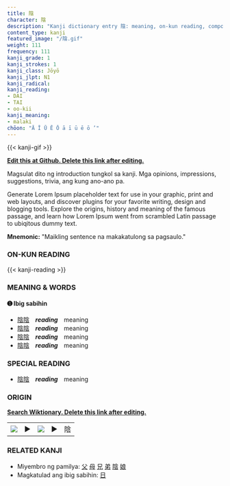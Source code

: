 ```yaml
---
title: 陰
character: 陰
description: "Kanji dictionary entry 陰: meaning, on-kun reading, compounds, origin, related kanji"
content_type: kanji
featured_image: "/陰.gif"
weight: 111
frequency: 111
kanji_grade: 1
kanji_strokes: 1
kanji_class: Jōyō
kanji_jlpt: N1
kanji_radical: 
kanji_reading: 
- DAI
- TAI
- oo-kii
kanji_meaning:
- malaki
chōon: "Ā Ī Ū Ē Ō ā ī ū ē ō ’"
---
```

[//]: # (Don't edit the line below. Kanji animated GIF code is automatically generated.)
{{< kanji-gif >}}

[//]: # (Edit below this line.)

**[Edit this at Github. Delete this link after editing.](https://github.com/tim0g/tim/tree/main/content/kanji/陰/index.md)**

Magsulat dito ng introduction tungkol sa kanji. Mga opinions, impressions, suggestions, trivia, ang kung ano-ano pa.

Generate Lorem Ipsum placeholder text for use in your graphic, print and web layouts, and discover plugins for your favorite writing, design and blogging tools. Explore the origins, history and meaning of the famous passage, and learn how Lorem Ipsum went from scrambled Latin passage to ubiqitous dummy text.
 
**Mnemonic:** "Maikling sentence na makakatulong sa pagsaulo."

### ON-KUN READING

[//]: # (Don't edit the line below. ON-KUN READING code is automatically generated.)
{{< kanji-reading >}}

### MEANING & WORDS

#### ➊ **Ibig sabihin**
  - [陰](../陰)[陰](../陰)　***reading***　meaning
  - [陰](../陰)[陰](../陰)　***reading***　meaning
  - [陰](../陰)[陰](../陰)　***reading***　meaning
  - [陰](../陰)[陰](../陰)　***reading***　meaning

### SPECIAL READING
  - [陰](../陰)[陰](../陰)　***reading***　meaning

### ORIGIN

**[Search Wiktionary. Delete this link after editing.](https://wiktionary.org/wiki/陰)**
<table class="kanji-table"><tr><td>
<img src="60px-陰-bronze.svg.png">
</td><td>▶</td><td>
<img src="60px-陰-oracle.svg.png">
</td><td>▶</td>
<td class="kanji-origin">陰</td>
</tr></table>

### RELATED KANJI
- Miyembro ng pamilya: [父](../父) [母](../母) [兄](../兄) [弟](../弟) [陰](../陰) [娘](../娘)
- Magkatulad ang ibig sabihin: [日](../日)
